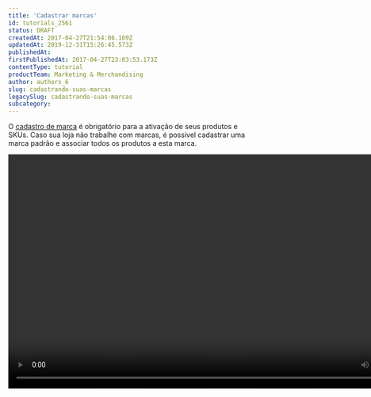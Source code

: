 ```yaml
---
title: 'Cadastrar marcas'
id: tutorials_2561
status: DRAFT
createdAt: 2017-04-27T21:54:06.169Z
updatedAt: 2019-12-31T15:26:45.573Z
publishedAt: 
firstPublishedAt: 2017-04-27T23:03:53.173Z
contentType: tutorial
productTeam: Marketing & Merchandising
author: authors_6
slug: cadastrando-suas-marcas
legacySlug: cadastrando-suas-marcas
subcategory: 
---
```


O [cadastro de marca](/pt/tutorial/cadastrando-marcas/) é obrigatório para a ativação de seus produtos e SKUs. Caso sua loja não trabalhe com marcas, é possível cadastrar uma marca padrão e associar todos os produtos a esta marca.

<video class="wp-video-shortcode" id="video-2561-9" width="840" height="473" preload="metadata" controls="controls"><source type="video/mp4" src="//assets.contentful.com/alneenqid6w5/GRMPNnK8WQYiKG8UaYEYG/a4f0c0ffdf38f049b4a993ae96c3d95e/CriandoMarca.mp4?_=9" />[//assets.contentful.com/alneenqid6w5/GRMPNnK8WQYiKG8UaYEYG/a4f0c0ffdf38f049b4a993ae96c3d95e/CriandoMarca.mp4](//assets.contentful.com/alneenqid6w5/GRMPNnK8WQYiKG8UaYEYG/a4f0c0ffdf38f049b4a993ae96c3d95e/CriandoMarca.mp4 "//assets.contentful.com/alneenqid6w5/GRMPNnK8WQYiKG8UaYEYG/a4f0c0ffdf38f049b4a993ae96c3d95e/CriandoMarca.mp4")</video>
